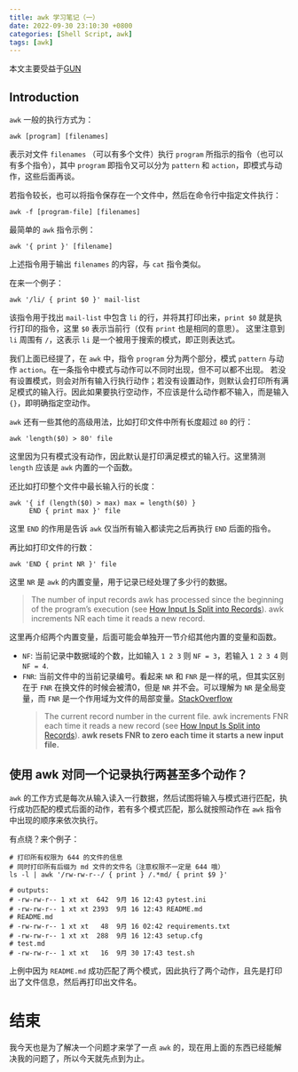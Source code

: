 ```yaml
---
title: awk 学习笔记（一）
date: 2022-09-30 23:10:30 +0800
categories: [Shell Script, awk]
tags: [awk]
---
```


本文主要受益于[GUN](https://www.gnu.org/software/gawk/manual/gawk.html)

## Introduction

`awk` 一般的执行方式为：

```shell
awk [program] [filenames]
```

表示对文件 `filenames` （可以有多个文件）执行 `program` 所指示的指令（也可以有多个指令），其中 `program` 即指令又可以分为 `pattern` 和 `action`，即模式与动作，这些后面再谈。

若指令较长，也可以将指令保存在一个文件中，然后在命令行中指定文件执行：

```shell
awk -f [program-file] [filenames]
```

最简单的 `awk` 指令示例：

```shell
awk '{ print }' [filename]
```

上述指令用于输出 `filenames` 的内容，与 `cat` 指令类似。

在来一个例子：

```shell
awk '/li/ { print $0 }' mail-list
```

该指令用于找出 `mail-list` 中包含 `li` 的行，并将其打印出来，`print $0` 就是执行打印的指令，这里 `$0` 表示当前行（仅有 `print` 也是相同的意思）。
这里注意到 `li` 周围有 `/`，这表示 `li` 是一个被用于搜索的模式，即正则表达式。

我们上面已经提了，在 `awk` 中，指令 `program` 分为两个部分，模式 `pattern` 与动作 `action`。在一条指令中模式与动作可以不同时出现，但不可以都不出现。
若没有设置模式，则会对所有输入行执行动作；若没有设置动作，则默认会打印所有满足模式的输入行。因此如果要执行空动作，不应该是什么动作都不输入，而是输入 `{}`，即明确指定空动作。

`awk` 还有一些其他的高级用法，比如打印文件中所有长度超过 `80` 的行：

```shell
awk 'length($0) > 80' file
```

这里因为只有模式没有动作，因此默认是打印满足模式的输入行。这里猜测 `length` 应该是 `awk` 内置的一个函数。

还比如打印整个文件中最长输入行的长度：

```shell
awk '{ if (length($0) > max) max = length($0) }
     END { print max }' file
```

这里 `END` 的作用是告诉 `awk` 仅当所有输入都读完之后再执行 `END` 后面的指令。

再比如打印文件的行数：

```shell
awk 'END { print NR }' file
```

这里 `NR` 是 `awk` 的内置变量，用于记录已经处理了多少行的数据。
> The number of input records awk has processed since the beginning of the program’s execution (see [How Input Is Split into Records](https://www.gnu.org/software/gawk/manual/gawk.html#Records)). awk increments NR each time it reads a new record.

这里再介绍两个内置变量，后面可能会单独开一节介绍其他内置的变量和函数。

- `NF`: 当前记录中数据域的个数，比如输入 `1 2 3` 则 `NF = 3`，若输入 `1 2 3 4` 则 `NF = 4`.
- `FNR`: 当前文件中的当前记录编号。看起来 `NR` 和 `FNR` 是一样的吼，但其实区别在于 `FNR` 在换文件的时候会被清0，但是 `NR` 并不会。可以理解为 `NR` 是全局变量，而 `FNR` 是一个作用域为文件的局部变量。[StackOverflow](https://stackoverflow.com/questions/32481877/what-are-nr-and-fnr-and-what-does-nr-fnr-imply)
  > The current record number in the current file. awk increments FNR each time it reads a new record (see [How Input Is Split into Records](https://www.gnu.org/software/gawk/manual/gawk.html#Records)). **awk resets FNR to zero each time it starts a new input file.**

## 使用 awk 对同一个记录执行两甚至多个动作？

`awk` 的工作方式是每次从输入读入一行数据，然后试图将输入与模式进行匹配，执行成功匹配的模式后面的动作，若有多个模式匹配，那么就按照动作在 `awk` 指令中出现的顺序来依次执行。

有点绕？来个例子：

```shell
# 打印所有权限为 644 的文件的信息
# 同时打印所有后缀为 md 文件的文件名（注意权限不一定是 644 哦）
ls -l | awk '/rw-rw-r--/ { print } /.*md/ { print $9 }'

# outputs:
# -rw-rw-r-- 1 xt xt  642  9月 16 12:43 pytest.ini
# -rw-rw-r-- 1 xt xt 2393  9月 16 12:43 README.md
# README.md
# -rw-rw-r-- 1 xt xt   48  9月 16 02:42 requirements.txt
# -rw-rw-r-- 1 xt xt  288  9月 16 12:43 setup.cfg
# test.md
# -rw-rw-r-- 1 xt xt   16  9月 30 17:43 test.sh
```

上例中因为 `README.md` 成功匹配了两个模式，因此执行了两个动作，且先是打印出了文件信息，然后再打印出文件名。

# 结束

我今天也是为了解决一个问题才来学了一点 `awk` 的，现在用上面的东西已经能解决我的问题了，所以今天就先点到为止。
